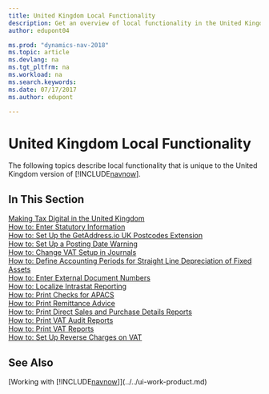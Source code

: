 ```yaml
---
title: United Kingdom Local Functionality
description: Get an overview of local functionality in the United Kingdom version of [!INCLUDE[navnow](../../includes/navnow_md.md)].
author: edupont04

ms.prod: "dynamics-nav-2018"
ms.topic: article
ms.devlang: na
ms.tgt_pltfrm: na
ms.workload: na
ms.search.keywords:
ms.date: 07/17/2017
ms.author: edupont

---
```

# United Kingdom Local Functionality
The following topics describe local functionality that is unique to the United Kingdom version of [!INCLUDE[navnow](../../includes/navnow_md.md)].  

## In This Section  
[Making Tax Digital in the United Kingdom](https://docs.microsoft.com/en-us/dynamics365/business-central/localfunctionality/unitedkingdom/united-kingdom-local-functionality)  
[How to: Enter Statutory Information](how-to-enter-statutory-information.md)  
[How to: Set Up the GetAddress.io UK Postcodes Extension](uk-setup-postal-code-service.md)  
[How to: Set Up a Posting Date Warning](how-to-set-up-a-posting-date-warning.md)  
[How to: Change VAT Setup in Journals](how-to-change-vat-setup-in-journals.md)  
[How to: Define Accounting Periods for Straight Line Depreciation of Fixed Assets](how-to-define-accounting-periods-for-straight-line-depreciation-of-fixed-assets.md)  
[How to: Enter External Document Numbers](how-to-enter-external-document-numbers.md)  
[How to: Localize Intrastat Reporting](how-to-localize-intrastat-reporting.md)  
[How to: Print Checks for APACS](how-to-print-checks-for-apacs.md)  
[How to: Print Remittance Advice](how-to-print-remittance-advice.md)  
[How to: Print Direct Sales and Purchase Details Reports](how-to-print-direct-sales-and-purchase-details-reports.md)  
[How to: Print VAT Audit Reports](how-to-print-vat-audit-reports.md)  
[How to: Print VAT Reports](how-to-print-vat-reports.md)  
[How to: Set Up Reverse Charges on VAT](how-to-set-up-reverse-charges-on-vat.md)  

## See Also
[Working with [!INCLUDE[navnow](../../includes/navnow_md.md)]](../../ui-work-product.md)  
